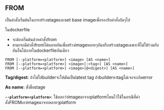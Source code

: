 ## FROM
เป็นคำสั่งเริ่มต้นในการสร้างstageและset base imageเพื่อรองรับคำสั่งถัดๆไป

ในdockerfile
- จะต้องเริ่มต้นด้วยคำสั่งfrom
- สามารถมีคำสั่งfromได้หลายอันเพื่อสร้างimageหลายๆอันหรือสร้างstageเฉพาะที่ไม่ใช้ร่วมกับอันอื่นได้ภายในdockerfileอันเดียว

```
FROM [--platform=<platform>] <image> [AS <name>]
FROM [--platform=<platform>] <image>[:<tag>] [AS <name>]
FROM [--platform=<platform>] <image>[@<digest>] [AS <name>]
```
**Tag/digest**: ถ้าไม่ใส่builderจะให้มันเป็นlatest tag ถ้าbuilderหาtagไม่เจอจะเกิดerror

**As name**: ตั้งชื่อstage

**`--platform=<platform>`**: ใช้บอกว่าimageมาจากplatformไหนไว้ใช้ในกรณีที่คำสั่งFROMเอาimageมาจากหลายๆplatform
